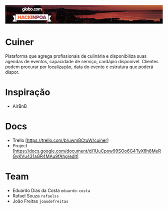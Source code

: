 <img alt="HackinPoa - 04/2014" src="https://github.com/rafaelss/hackinpoa-cuiner/raw/master/design/misc/header-hackinpoa.jpg" />

# Cuiner

Plataforma que agrega profissionais de culinária e disponibiliza suas agendas de eventos, capacidade de serviço, cardápio disponível. Clientes podem procurar por localização, data do evento e estrutura que poderá dispor.

# Inspiração
 * AirBnB
 
# Docs
 * Trello [https://trello.com/b/uwmBCtuW/cuiner]
 * Project [https://docs.google.com/document/d/1UuCpow99SOo6G4TyX6h8MeRGyKVu431aGR4MAu9fAhg/edit]

# Team

 * Eduardo Dias da Costa `eduardo-costa`
 * Rafael Souza `rafaelss`
 * João Freitas `joaodefreitas`

